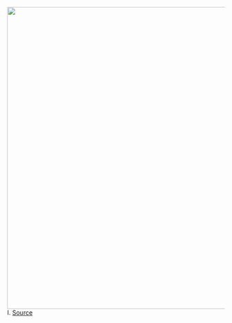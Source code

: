 <img src='https://cdn.vox-cdn.com/thumbor/I-cnFJ_KSMvUG0BPbvXUjw-M-1E=/0x0:2040x1360/1200x800/filters:focal(857x517:1183x843)/cdn.vox-cdn.com/uploads/chorus_image/image/67040139/mdoying_180411_2400_0045still.0.jpg' width='700px' /><br/>
I.
<a href='https://www.theverge.com/interface/2020/7/10/21318718/facebook-civil-rights-audit-critique-size-congress'> Source <a/>